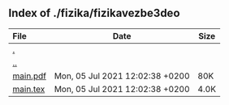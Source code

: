 ## Index of ./fizika/fizikavezbe3deo

File | Date | Size
:--- | --- | ---
[.](.) | |
[..](..) | |
[main.pdf](main.pdf) | Mon, 05 Jul 2021 12:02:38 +0200 | 80K
[main.tex](main.tex) | Mon, 05 Jul 2021 12:02:38 +0200 | 4.0K
